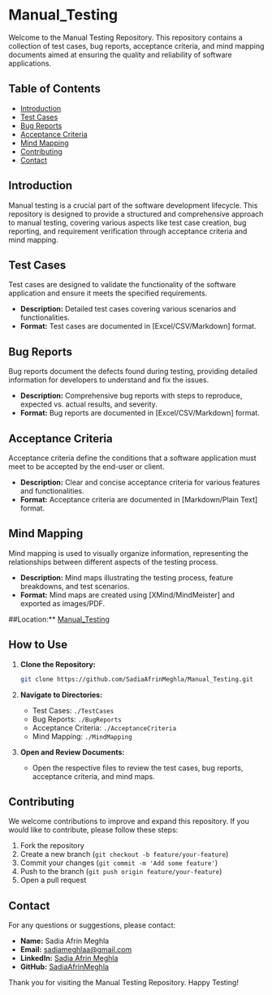 # Manual_Testing
Welcome to the Manual Testing Repository. This repository contains a collection of test cases, bug reports, acceptance criteria, and mind mapping documents aimed at ensuring the quality and reliability of software applications.

## Table of Contents
- [Introduction](#introduction)
- [Test Cases](#test-cases)
- [Bug Reports](#bug-reports)
- [Acceptance Criteria](#acceptance-criteria)
- [Mind Mapping](#mind-mapping)
- [Contributing](#contributing)
- [Contact](#contact)


## Introduction
Manual testing is a crucial part of the software development lifecycle. This repository is designed to provide a structured and comprehensive approach to manual testing, covering various aspects like test case creation, bug reporting, and requirement verification through acceptance criteria and mind mapping.

## Test Cases
Test cases are designed to validate the functionality of the software application and ensure it meets the specified requirements.

- **Description:** Detailed test cases covering various scenarios and functionalities.
- **Format:** Test cases are documented in [Excel/CSV/Markdown] format.

## Bug Reports

Bug reports document the defects found during testing, providing detailed information for developers to understand and fix the issues.

- **Description:** Comprehensive bug reports with steps to reproduce, expected vs. actual results, and severity.
- **Format:** Bug reports are documented in [Excel/CSV/Markdown] format.

## Acceptance Criteria

Acceptance criteria define the conditions that a software application must meet to be accepted by the end-user or client.

- **Description:** Clear and concise acceptance criteria for various features and functionalities.
- **Format:** Acceptance criteria are documented in [Markdown/Plain Text] format.

## Mind Mapping

Mind mapping is used to visually organize information, representing the relationships between different aspects of the testing process.

- **Description:** Mind maps illustrating the testing process, feature breakdowns, and test scenarios.
- **Format:** Mind maps are created using [XMind/MindMeister] and exported as images/PDF.

 ##Location:** [Manual_Testing](https://github.com/SadiaAfrinMeghla/Manual_Testing)

## How to Use

1. **Clone the Repository:**
    ```sh
    git clone https://github.com/SadiaAfrinMeghla/Manual_Testing.git
    ```

2. **Navigate to Directories:**
    - Test Cases: `./TestCases`
    - Bug Reports: `./BugReports`
    - Acceptance Criteria: `./AcceptanceCriteria`
    - Mind Mapping: `./MindMapping`

3. **Open and Review Documents:**
    - Open the respective files to review the test cases, bug reports, acceptance criteria, and mind maps.

## Contributing

We welcome contributions to improve and expand this repository. If you would like to contribute, please follow these steps:

1. Fork the repository
2. Create a new branch (`git checkout -b feature/your-feature`)
3. Commit your changes (`git commit -m 'Add some feature'`)
4. Push to the branch (`git push origin feature/your-feature`)
5. Open a pull request


## Contact

For any questions or suggestions, please contact:

- **Name:** Sadia Afrin Meghla
- **Email:** [sadiameghlaa@gmail.com](sadiameghlaa@gmail.com)
- **LinkedIn:** [Sadia Afrin Meghla](http://www.linkedin.com/in/sadia-afrin-meghla)
- **GitHub:** [SadiaAfrinMeghla](https://github.com/SadiaAfrinMeghla)

Thank you for visiting the Manual Testing Repository. Happy Testing!
